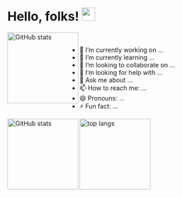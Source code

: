 # Hello, folks! <img src="https://raw.githubusercontent.com/MartinHeinz/MartinHeinz/master/wave.gif" width="30px">

<div style="width:100%"><img align="left" height="160" alt="GitHub stats" src="https://github-readme-stats.vercel.app/api/pin/?username=ElementZeroMaintained&repo=ElementZeroV1"></div></br>

- 🔭 I’m currently working on ...
- 🌱 I’m currently learning ...
- 👯 I’m looking to collaborate on ...
- 🤔 I’m looking for help with ...
- 💬 Ask me about ...
- 📫 How to reach me: ...
- 😄 Pronouns: ...
- ⚡ Fun fact: ...

<img align="left" height="160" alt="GitHub stats" src="https://github-readme-stats.vercel.app/api?username=OmegaLolBro&count_private=true&show_icons=true">
<img align="left" height="160" alt="top langs" src="https://github-readme-stats.vercel.app/api/top-langs/?username=OmegaLolBro&layout=compact">
